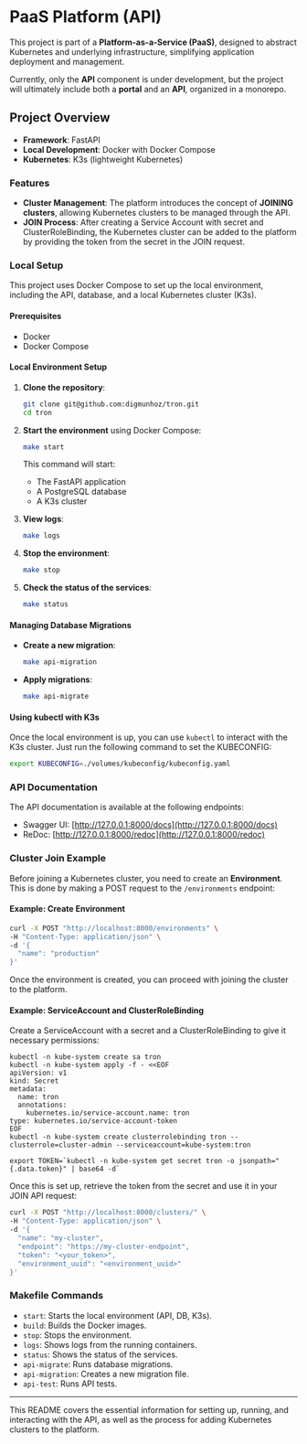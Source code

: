 # PaaS Platform (API)

This project is part of a **Platform-as-a-Service (PaaS)**, designed to abstract Kubernetes and underlying infrastructure, simplifying application deployment and management.

Currently, only the **API** component is under development, but the project will ultimately include both a **portal** and an **API**, organized in a monorepo.

## Project Overview

- **Framework**: FastAPI
- **Local Development**: Docker with Docker Compose
- **Kubernetes**: K3s (lightweight Kubernetes)

### Features

- **Cluster Management**: The platform introduces the concept of **JOINING clusters**, allowing Kubernetes clusters to be managed through the API.
- **JOIN Process**: After creating a Service Account with secret and ClusterRoleBinding, the Kubernetes cluster can be added to the platform by providing the token from the secret in the JOIN request.

### Local Setup

This project uses Docker Compose to set up the local environment, including the API, database, and a local Kubernetes cluster (K3s).

#### Prerequisites

- Docker
- Docker Compose

#### Local Environment Setup

1. **Clone the repository**:
    ```bash
    git clone git@github.com:digmunhoz/tron.git
    cd tron
    ```

2. **Start the environment** using Docker Compose:
    ```bash
    make start
    ```

   This command will start:
   - The FastAPI application
   - A PostgreSQL database
   - A K3s cluster

3. **View logs**:
    ```bash
    make logs
    ```

4. **Stop the environment**:
    ```bash
    make stop
    ```

5. **Check the status of the services**:
    ```bash
    make status
    ```

#### Managing Database Migrations

- **Create a new migration**:
    ```bash
    make api-migration
    ```

- **Apply migrations**:
    ```bash
    make api-migrate
    ```

#### Using kubectl with K3s

Once the local environment is up, you can use `kubectl` to interact with the K3s cluster. Just run the following command to set the KUBECONFIG:

```bash
export KUBECONFIG=./volumes/kubeconfig/kubeconfig.yaml
```

### API Documentation

The API documentation is available at the following endpoints:
- Swagger UI: [http://127.0.0.1:8000/docs](http://127.0.0.1:8000/docs)
- ReDoc: [http://127.0.0.1:8000/redoc](http://127.0.0.1:8000/redoc)

### Cluster Join Example

Before joining a Kubernetes cluster, you need to create an **Environment**. This is done by making a POST request to the `/environments` endpoint:

#### Example: Create Environment

```bash
curl -X POST "http://localhost:8000/environments" \
-H "Content-Type: application/json" \
-d '{
  "name": "production"
}'
```

Once the environment is created, you can proceed with joining the cluster to the platform.

#### Example: ServiceAccount and ClusterRoleBinding

Create a ServiceAccount with a secret and a ClusterRoleBinding to give it necessary permissions:

```shell
kubectl -n kube-system create sa tron
kubectl -n kube-system apply -f - <<EOF
apiVersion: v1
kind: Secret
metadata:
  name: tron
  annotations:
    kubernetes.io/service-account.name: tron
type: kubernetes.io/service-account-token
EOF
kubectl -n kube-system create clusterrolebinding tron --clusterrole=cluster-admin --serviceaccount=kube-system:tron

export TOKEN=`kubectl -n kube-system get secret tron -o jsonpath="{.data.token}" | base64 -d`
```

Once this is set up, retrieve the token from the secret and use it in your JOIN API request:

```bash
curl -X POST "http://localhost:8000/clusters/" \
-H "Content-Type: application/json" \
-d '{
  "name": "my-cluster",
  "endpoint": "https://my-cluster-endpoint",
  "token": "<your_token>",
  "environment_uuid": "<environment_uuid>"
}'
```

### Makefile Commands

- `start`: Starts the local environment (API, DB, K3s).
- `build`: Builds the Docker images.
- `stop`: Stops the environment.
- `logs`: Shows logs from the running containers.
- `status`: Shows the status of the services.
- `api-migrate`: Runs database migrations.
- `api-migration`: Creates a new migration file.
- `api-test`: Runs API tests.

---

This README covers the essential information for setting up, running, and interacting with the API, as well as the process for adding Kubernetes clusters to the platform.